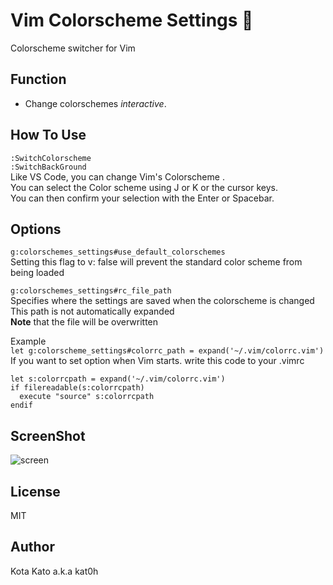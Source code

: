 # Vim Colorscheme Settings 🎨
Colorscheme switcher for Vim

## Function
- Change colorschemes *interactive*.

## How To Use

```:SwitchColorscheme```  
```:SwitchBackGround```  
Like VS Code, you can change Vim's Colorscheme .  
You can select the Color scheme using J or K or the cursor keys.  
You can then confirm your selection with the Enter or Spacebar.  


## Options
```g:colorschemes_settings#use_default_colorschemes```  
Setting this flag to v: false will prevent the standard color scheme from being loaded


```g:colorschemes_settings#rc_file_path```  
Specifies where the settings are saved when the colorscheme is changed  
This path is not automatically expanded  
**Note** that the file will be overwritten
  
Example  
  ```let g:colorscheme_settings#colorrc_path = expand('~/.vim/colorrc.vim')```  
If you want to set option when Vim starts. write this code to your .vimrc  
```
let s:colorrcpath = expand('~/.vim/colorrc.vim')
if filereadable(s:colorrcpath)
  execute "source" s:colorrcpath
endif
```


## ScreenShot
![screen](https://github.com/kato-k/assets/blob/master/vim-colorscheme-settings.gif)  

## License

MIT  

## Author
Kota Kato a.k.a kat0h  
